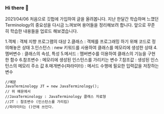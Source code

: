 ### Hi there 👋
2021/04/06 처음으로 깃헙에 가입하여 글을 올려봅니다.
지난 한달간 학습하며 느꼈던 Terminology의 중요성을 다시금 느껴보며 용어들을 정리해보려 합니다.
앞으로 꾸준히 학습한 내용들을 업로드 해보겠습니다.

<ordered list>
  1.객체 : 객체 지향 프로그램의 대상
  2.클래스 : 객체를 프로그래밍 하기 위해 코드로 정의해놓은 상태
  3.인스턴스 : new 키워드를 사용하여 클래스를 메모리에 생성한 상태
  4.멤버변수 : 클래스의 속성, 특성
  5.메서드 : 멤버변수를 이용하여 클래스의 기능을 구현한 함수
  6.참조변수 : 메모리에 생성된 인스턴스를 가리키는 변수
  7.참조값 : 생성된 인스턴스의 메모리 주소 값
  8.매개변수(파라미터) : 메서드 수행에 필요한 입력값을 저장하는 변수

	//예문
	JavaTerminology JT = new JavaTerminology();
	// 위 예문에서 
	//JavaTerminology : JavaTerminology 클래스 자료형
	//JT : 참조변수 (인스턴스를 가리킴)
	//파라미터는 ()안에 쓰인다.
